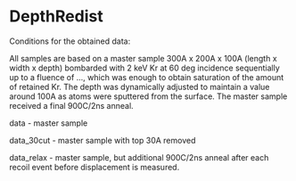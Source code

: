 # DepthRedist

Conditions for the obtained data:

All samples are based on a master sample 300A x 200A x 100A (length x width x depth) bombarded with 2 keV Kr at 60 deg incidence sequentially up to a fluence of ..., which was enough to obtain saturation of the amount of retained Kr. The depth was dynamically adjusted to maintain a value around 100A as atoms were sputtered from the surface. The master sample received a final 900C/2ns anneal.

data - master sample

data_30cut - master sample with top 30A removed

data_relax - master sample, but additional 900C/2ns anneal after each recoil event before displacement is measured.
